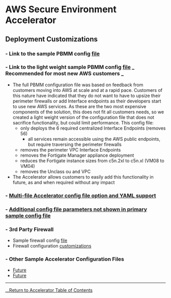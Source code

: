 # AWS Secure Environment Accelerator

## **Deployment Customizations**

### - Link to the sample PBMM config [file](../../reference-artifacts/config.example.json)

### - Link to the light weight sample PBMM config [file](../../reference-artifacts/config.lite-example.json) **_ Recommended for most new AWS customers _**

- The full PBMM configuration file was based on feedback from customers moving into AWS at scale and at a rapid pace. Customers of this nature have indicated that they do not want to have to upsize their perimeter firewalls or add Interface endpoints as their developers start to use new AWS services. As these are the two most expensive components of the solution, this does not fit all customers needs, so we created a light weight version of the configuration file that does not sacrifice functionality, but could limit performance. This config file:
  - only deploys the 6 required centralized Interface Endpoints (removes 56)
    - all services remain accessible using the AWS public endpoints, but require traversing the perimeter firewalls
  - removes the perimeter VPC Interface Endpoints
  - removes the Fortigate Manager appliance deployment
  - reduces the Fortigate instance sizes from c5n.2xl to c5n.xl (VM08 to VM04)
  - removes the Unclass ou and VPC
- The Accelerator allows customers to easily add this functionality in future, as and when required without any impact

### - [Multi-file Accelerator config file option and YAML support](./multi-file-config-capabilities.md)

### - [Additional config file parameters not shown in primary sample config file](../../reference-artifacts/master-config-sample-snippets/sample_snippets.md)

### - 3rd Party Firewall

- Sample firewall config [file](../../reference-artifacts/Third-Party/firewall-example.txt)
- Firewall configuration [customizations](../../reference-artifacts/master-config-sample-snippets/firewall_file_available_variables.md)

### - Other Sample Accelerator Configuration Files

- [Future](.)
- [Future](.)

---

[...Return to Accelerator Table of Contents](../index.md)
